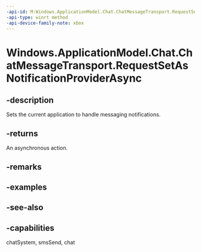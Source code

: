 ```yaml
---
-api-id: M:Windows.ApplicationModel.Chat.ChatMessageTransport.RequestSetAsNotificationProviderAsync
-api-type: winrt method
-api-device-family-note: xbox
---
```


<!-- Method syntax
public Windows.Foundation.IAsyncAction RequestSetAsNotificationProviderAsync()
-->

# Windows.ApplicationModel.Chat.ChatMessageTransport.RequestSetAsNotificationProviderAsync

## -description
Sets the current application to handle messaging notifications.

## -returns
An asynchronous action.

## -remarks

## -examples

## -see-also

## -capabilities
chatSystem, smsSend, chat
